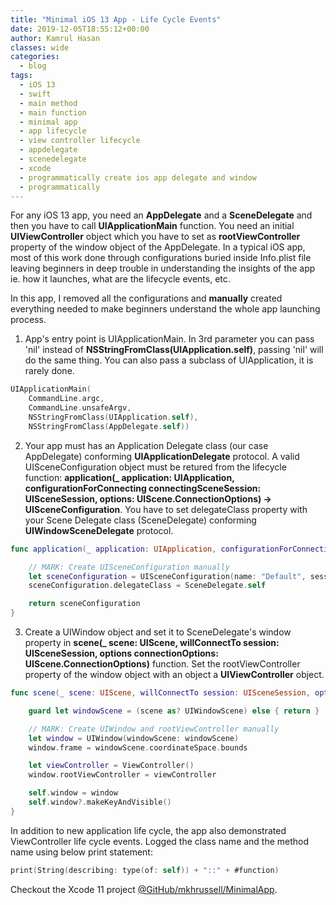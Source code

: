 ```yaml
---
title: "Minimal iOS 13 App - Life Cycle Events"
date: 2019-12-05T18:55:12+00:00
author: Kamrul Hasan
classes: wide
categories:
  - blog
tags:
  - iOS 13
  - swift
  - main method
  - main function
  - minimal app
  - app lifecycle
  - view controller lifecycle
  - appdelegate
  - scenedelegate
  - xcode
  - programmatically create ios app delegate and window
  - programmatically
---
```


For any iOS 13 app, you need an **AppDelegate** and a **SceneDelegate** and then you have to call **UIApplicationMain** function. You need an initial **UIViewController** object which you have to set as **rootViewController** property of the window object of the AppDelegate. In a typical iOS app, most of this work done through configurations buried inside Info.plist file leaving beginners in deep trouble in understanding the insights of the app ie. how it launches, what are the lifecycle events, etc.

In this app, I removed all the configurations and **manually** created everything needed to make beginners understand the whole app launching process.

1. App's entry point is UIApplicationMain. In 3rd parameter you can pass 'nil' instead of **NSStringFromClass(UIApplication.self)**, passing 'nil' will do the same thing. You can also pass a subclass of UIApplication, it is rarely done.

```swift
UIApplicationMain(
    CommandLine.argc,
    CommandLine.unsafeArgv,
    NSStringFromClass(UIApplication.self),
    NSStringFromClass(AppDelegate.self))
```

2. Your app must has an Application Delegate class (our case AppDelegate) conforming **UIApplicationDelegate** protocol. A valid UISceneConfiguration object must be retured from the lifecycle function: **application(_ application: UIApplication, configurationForConnecting connectingSceneSession: UISceneSession, options: UIScene.ConnectionOptions) -> UISceneConfiguration**. You have to set delegateClass property with your Scene Delegate class (SceneDelegate) conforming **UIWindowSceneDelegate** protocol.

```swift
func application(_ application: UIApplication, configurationForConnecting connectingSceneSession: UISceneSession, options: UIScene.ConnectionOptions) -> UISceneConfiguration {

    // MARK: Create UISceneConfiguration manually
    let sceneConfiguration = UISceneConfiguration(name: "Default", sessionRole: .windowApplication)
    sceneConfiguration.delegateClass = SceneDelegate.self

    return sceneConfiguration
}
```

3. Create a UIWindow object and set it to SceneDelegate's window property in **scene(_ scene: UIScene, willConnectTo session: UISceneSession, options connectionOptions: UIScene.ConnectionOptions)** function. Set the rootViewController property of the window object with an object a **UIViewController** object.

```swift
func scene(_ scene: UIScene, willConnectTo session: UISceneSession, options connectionOptions: UIScene.ConnectionOptions) {

    guard let windowScene = (scene as? UIWindowScene) else { return }

    // MARK: Create UIWindow and rootViewController manually
    let window = UIWindow(windowScene: windowScene)
    window.frame = windowScene.coordinateSpace.bounds

    let viewController = ViewController()
    window.rootViewController = viewController

    self.window = window
    self.window?.makeKeyAndVisible()
}
```

In addition to new application life cycle, the app also demonstrated ViewController life cycle events. Logged the class name and the method name using below print statement:

```swift
print(String(describing: type(of: self)) + "::" + #function)
```

Checkout the Xcode 11 project [@GitHub/mkhrussell/MinimalApp](https://github.com/mkhrussell/MinimalApp).
